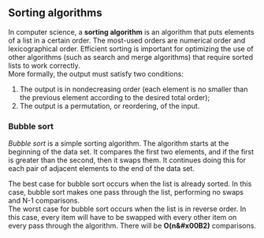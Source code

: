 ## Sorting algorithms  

In computer science, a **sorting algorithm** is an algorithm that puts elements of a list in a certain order. The most-used orders are numerical order and lexicographical order. Efficient sorting is important for optimizing the use of other algorithms (such as search and merge algorithms) that require sorted lists to work correctly.  
More formally, the output must satisfy two conditions:  
1. The output is in nondecreasing order (each element is no smaller than the previous element according to the desired total order);  
2. The output is a permutation, or reordering, of the input.  

### Bubble sort  

*Bubble sort* is a simple sorting algorithm. The algorithm starts at the beginning of the data set. It compares the first two elements, and if the first is greater than the second, then it swaps them. It continues doing this for each pair of adjacent elements to the end of the data set.  

The best case for bubble sort occurs when the list is already sorted. In this case, bubble sort makes one pass through the list, performing no swaps and N-1 comparisons.  
The worst case for bubble sort occurs when the list is in reverse order. In this case, every item will have to be swapped with every other item on every pass through the algorithm. There will be **O(n&#x00B2)** comparisons.
